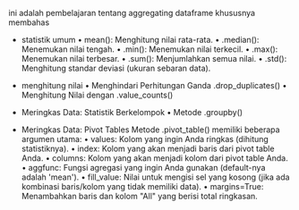 ini adalah pembelajaran tentang aggregating dataframe khususnya membahas

- statistik umum
    • mean(): Menghitung nilai rata-rata. 
    • .median(): Menemukan nilai tengah. 
    • .min(): Menemukan nilai terkecil. 
    • .max(): Menemukan nilai terbesar. 
    • .sum(): Menjumlahkan semua nilai. 
    • .std(): Menghitung standar deviasi (ukuran sebaran data).

- menghitung nilai
    • Menghindari Perhitungan Ganda .drop_duplicates()
    • Menghitung Nilai dengan .value_counts()

- Meringkas Data: Statistik Berkelompok
    • Metode .groupby()

- Meringkas Data: Pivot Tables
  Metode .pivot_table() memiliki beberapa argumen utama: 
    • values: Kolom yang ingin Anda ringkas (dihitung statistiknya). 
    • index: Kolom yang akan menjadi baris dari pivot table Anda. 
    • columns: Kolom yang akan menjadi kolom dari pivot table Anda. 
    • aggfunc: Fungsi agregasi yang ingin Anda gunakan (default-nya adalah 'mean'). 
    • fill_value: Nilai untuk mengisi sel yang kosong (jika ada kombinasi baris/kolom 
       yang tidak memiliki data). 
    • margins=True: Menambahkan baris dan kolom "All" yang berisi total ringkasan.
